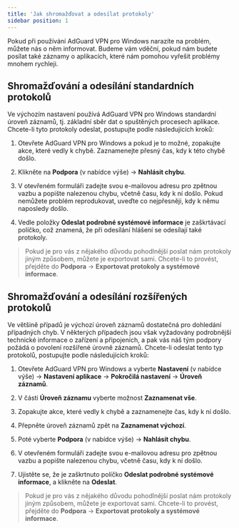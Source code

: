 ```yaml
---
title: 'Jak shromažďovat a odesílat protokoly'
sidebar position: 1
---
```




Pokud při používání AdGuard VPN pro Windows narazíte na problém, můžete nás o něm informovat. Budeme vám vděční, pokud nám budete posílat také záznamy o aplikacích, které nám pomohou vyřešit problémy mnohem rychleji.


## Shromažďování a odesílání standardních protokolů

Ve výchozím nastavení používá AdGuard VPN pro Windows standardní úroveň záznamů, tj. základní sběr dat o spuštěných procesech aplikace. Chcete-li tyto protokoly odeslat, postupujte podle následujících kroků:

1. Otevřete AdGuard VPN pro Windows a pokud je to možné, zopakujte akce, které vedly k chybě. Zaznamenejte přesný čas, kdy k této chybě došlo.

2. Klikněte na **Podpora** (v nabídce výše) → **Nahlásit chybu**.

3. V otevřeném formuláři zadejte svou e-mailovou adresu pro zpětnou vazbu a popište nalezenou chybu, včetně času, kdy k ní došlo. Pokud nemůžete problém reprodukovat, uveďte co nejpřesněji, kdy k němu naposledy došlo.

4. Vedle položky **Odeslat podrobné systémové informace** je zaškrtávací políčko, což znamená, že při odesílání hlášení se odesílají také protokoly.
> Pokud je pro vás z nějakého důvodu pohodlnější poslat nám protokoly jiným způsobem, můžete je exportovat sami. Chcete-li to provést, přejděte do **Podpora** → **Exportovat protokoly a systémové informace**.


## Shromažďování a odesílání rozšířených protokolů

Ve většině případů je výchozí úroveň záznamů dostatečná pro dohledání případných chyb. V některých případech jsou však vyžadovány podrobnější technické informace o zařízení a připojeních, a pak vás náš tým podpory požádá o povolení rozšířené úrovně záznamů. Chcete-li odeslat tento typ protokolů, postupujte podle následujících kroků:

1. Otevřete AdGuard VPN pro Windows a vyberte **Nastavení** (v nabídce výše) → **Nastavení aplikace** → **Pokročilá nastavení** → **Úroveň záznamů**.

2. V části **Úroveň záznamu** vyberte možnost **Zaznamenat vše**.

3. Zopakujte akce, které vedly k chybě a zaznamenejte čas, kdy k ní došlo.

4. Přepněte úroveň záznamů zpět na **Zaznamenat výchozí**.

5. Poté vyberte **Podpora** (v nabídce výše) → **Nahlásit chybu**.

6. V otevřeném formuláři zadejte svou e-mailovou adresu pro zpětnou vazbu a popište nalezenou chybu, včetně času, kdy k ní došlo.

7. Ujistěte se, že je zaškrtnuto políčko **Odeslat podrobné systémové informace**, a klikněte na **Odeslat**.
> Pokud je pro vás z nějakého důvodu pohodlnější poslat nám protokoly jiným způsobem, můžete je exportovat sami. Chcete-li to provést, přejděte do **Podpora** → **Exportovat protokoly a systémové informace**.
